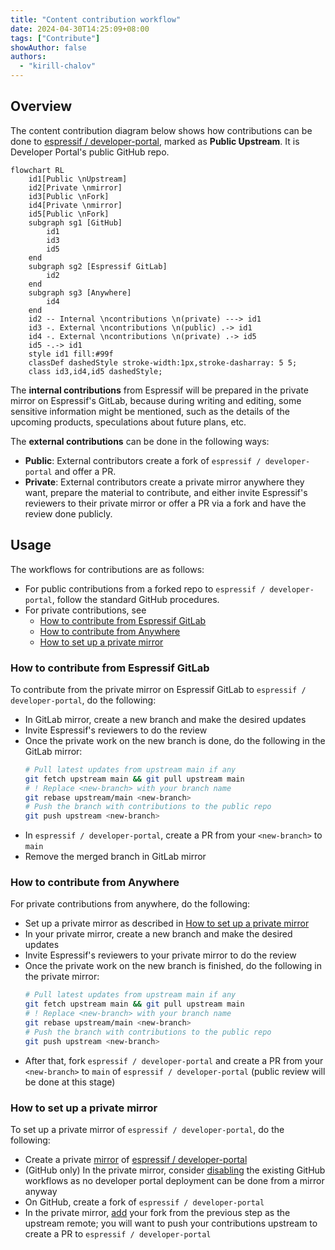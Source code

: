 ```yaml
---
title: "Content contribution workflow"
date: 2024-04-30T14:25:09+08:00
tags: ["Contribute"]
showAuthor: false
authors:
  - "kirill-chalov"
---
```


## Overview

The content contribution diagram below shows how contributions can be done to [espressif / developer-portal][], marked as **Public Upstream**. It is Developer Portal's public GitHub repo.

[espressif / developer-portal]: https://github.com/espressif/developer-portal "Espressif Developer Portal"

```mermaid
flowchart RL
    id1[Public \nUpstream]
    id2[Private \nmirror]
    id3[Public \nFork]
    id4[Private \nmirror]
    id5[Public \nFork]
    subgraph sg1 [GitHub]
        id1
        id3
        id5
    end
    subgraph sg2 [Espressif GitLab]
        id2
    end
    subgraph sg3 [Anywhere]
        id4
    end
    id2 -- Internal \ncontributions \n(private) ---> id1
    id3 -. External \ncontributions \n(public) .-> id1
    id4 -. External \ncontributions \n(private) .-> id5
    id5 -.-> id1
    style id1 fill:#99f
    classDef dashedStyle stroke-width:1px,stroke-dasharray: 5 5;
    class id3,id4,id5 dashedStyle;
```

The **internal contributions** from Espressif will be prepared in the private mirror on Espressif's GitLab, because during writing and editing, some sensitive information might be mentioned, such as the details of the upcoming products, speculations about future plans, etc.

The **external contributions** can be done in the following ways:

- **Public**: External contributors create a fork of `espressif / developer-portal` and offer a PR.
- **Private**: External contributors create a private mirror anywhere they want, prepare the material to contribute, and either invite Espressif's reviewers to their private mirror or offer a PR via a fork and have the review done publicly.

## Usage

The workflows for contributions are as follows:

- For public contributions from a forked repo to `espressif / developer-portal`, follow the standard GitHub procedures.
- For private contributions, see
  - [How to contribute from Espressif GitLab](#how-to-contribute-from-espressif-gitlab)
  - [How to contribute from Anywhere](#how-to-contribute-from-anywhere)
  - [How to set up a private mirror](#how-to-set-up-a-private-mirror)

### How to contribute from Espressif GitLab

To contribute from the private mirror on Espressif GitLab to `espressif / developer-portal`, do the following:

- In GitLab mirror, create a new branch and make the desired updates
- Invite Espressif's reviewers to do the review
- Once the private work on the new branch is done, do the following in the GitLab mirror:
  ```sh
  # Pull latest updates from upstream main if any
  git fetch upstream main && git pull upstream main
  # ! Replace <new-branch> with your branch name
  git rebase upstream/main <new-branch>
  # Push the branch with contributions to the public repo
  git push upstream <new-branch>
  ```
- In `espressif / developer-portal`, create a PR from your `<new-branch>` to `main`
- Remove the merged branch in GitLab mirror


### How to contribute from Anywhere

For private contributions from anywhere, do the following:

- Set up a private mirror as described in [How to set up a private mirror](#how-to-set-up-a-private-mirror)
- In your private mirror, create a new branch and make the desired updates
- Invite Espressif's reviewers to your private mirror to do the review
- Once the private work on the new branch is finished, do the following in the private mirror:
  ```sh
  # Pull latest updates from upstream main if any
  git fetch upstream main && git pull upstream main
  # ! Replace <new-branch> with your branch name
  git rebase upstream/main <new-branch>
  # Push the branch with contributions to the public repo
  git push upstream <new-branch>
  ```
- After that, fork `espressif / developer-portal` and create a PR from your `<new-branch>` to `main` of `espressif / developer-portal` (public review will be done at this stage)


### How to set up a private mirror

To set up a private mirror of `espressif / developer-portal`, do the following:

- Create a private [mirror][create a mirror] of [espressif / developer-portal][]
- (GitHub only) In the private mirror, consider [disabling][disable a workflow] the existing GitHub workflows as no developer portal deployment can be done from a mirror anyway
- On GitHub, create a fork of `espressif / developer-portal`
- In the private mirror, [add][configure a fork] your fork from the previous step as the upstream remote; you will want to push your contributions upstream to create a PR to `espressif / developer-portal`

[create a mirror]: https://docs.github.com/en/repositories/creating-and-managing-repositories/duplicating-a-repository#mirroring-a-repository
[disable a workflow]: https://docs.github.com/en/actions/using-workflows/disabling-and-enabling-a-workflow#disabling-a-workflow
[configure a fork]: https://docs.github.com/en/pull-requests/collaborating-with-pull-requests/working-with-forks/configuring-a-remote-repository-for-a-fork
